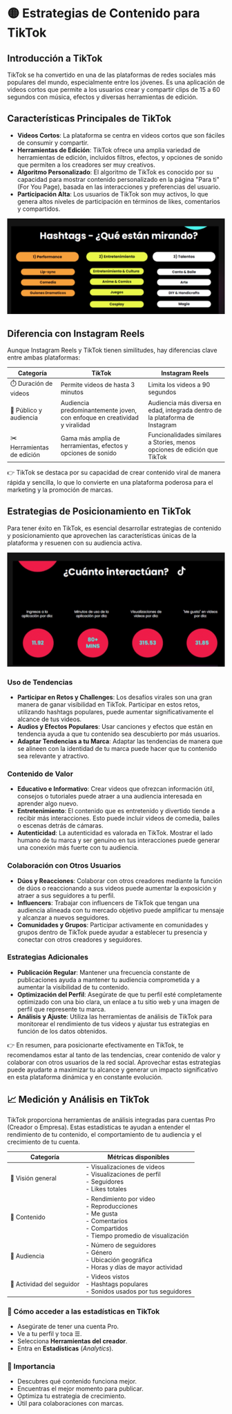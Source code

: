 # 🟡 Estrategias de Contenido para TikTok

## Introducción a TikTok
TikTok se ha convertido en una de las plataformas de redes sociales más populares del mundo, especialmente entre los jóvenes. Es una aplicación de videos cortos que permite a los usuarios crear y compartir clips de 15 a 60 segundos con música, efectos y diversas herramientas de edición.

## Características Principales de TikTok
- **Videos Cortos**: La plataforma se centra en videos cortos que son fáciles de consumir y compartir.
- **Herramientas de Edición**: TikTok ofrece una amplia variedad de herramientas de edición, incluidos filtros, efectos, y opciones de sonido que permiten a los creadores ser muy creativos.
- **Algoritmo Personalizado**: El algoritmo de TikTok es conocido por su capacidad para mostrar contenido personalizado en la página "Para ti" (For You Page), basada en las interacciones y preferencias del usuario.
- **Participación Alta**: Los usuarios de TikTok son muy activos, lo que genera altos niveles de participación en términos de likes, comentarios y compartidos.

![alt text](image.png)

## Diferencia con Instagram Reels
Aunque Instagram Reels y TikTok tienen similitudes, hay diferencias clave entre ambas plataformas:


| Categoría             | TikTok                                                                 | Instagram Reels                                                                 |
|-----------------------|------------------------------------------------------------------------|----------------------------------------------------------------------------------|
| ⏱️ Duración de videos | Permite videos de hasta 3 minutos                                      | Limita los videos a 90 segundos                                                 |
| 👥 Público y audiencia | Audiencia predominantemente joven, con enfoque en creatividad y viralidad | Audiencia más diversa en edad, integrada dentro de la plataforma de Instagram  |
| ✂️ Herramientas de edición | Gama más amplia de herramientas, efectos y opciones de sonido            | Funcionalidades similares a Stories, menos opciones de edición que TikTok       |

👉 TikTok se destaca por su capacidad de crear contenido viral de manera rápida y sencilla, lo que lo convierte en una plataforma poderosa para el marketing y la promoción de marcas.

## Estrategias de Posicionamiento en TikTok
Para tener éxito en TikTok, es esencial desarrollar estrategias de contenido y posicionamiento que aprovechen las características únicas de la plataforma y resuenen con su audiencia activa.

![alt text](image-1.png)

### Uso de Tendencias
- **Participar en Retos y Challenges**: Los desafíos virales son una gran manera de ganar visibilidad en TikTok. Participar en estos retos, utilizando hashtags populares, puede aumentar significativamente el alcance de tus videos.
- **Audios y Efectos Populares**: Usar canciones y efectos que están en tendencia ayuda a que tu contenido sea descubierto por más usuarios.
- **Adaptar Tendencias a tu Marca**: Adaptar las tendencias de manera que se alineen con la identidad de tu marca puede hacer que tu contenido sea relevante y atractivo.

### Contenido de Valor
- **Educativo e Informativo**: Crear videos que ofrezcan información útil, consejos o tutoriales puede atraer a una audiencia interesada en aprender algo nuevo.
- **Entretenimiento**: El contenido que es entretenido y divertido tiende a recibir más interacciones. Esto puede incluir videos de comedia, bailes o escenas detrás de cámaras.
- **Autenticidad**: La autenticidad es valorada en TikTok. Mostrar el lado humano de tu marca y ser genuino en tus interacciones puede generar una conexión más fuerte con tu audiencia.

### Colaboración con Otros Usuarios
- **Dúos y Reacciones**: Colaborar con otros creadores mediante la función de dúos o reaccionando a sus videos puede aumentar la exposición y atraer a sus seguidores a tu perfil.
- **Influencers**: Trabajar con influencers de TikTok que tengan una audiencia alineada con tu mercado objetivo puede amplificar tu mensaje y alcanzar a nuevos seguidores.
- **Comunidades y Grupos**: Participar activamente en comunidades y grupos dentro de TikTok puede ayudar a establecer tu presencia y conectar con otros creadores y seguidores.

### Estrategias Adicionales
- **Publicación Regular**: Mantener una frecuencia constante de publicaciones ayuda a mantener tu audiencia comprometida y a aumentar la visibilidad de tu contenido.
- **Optimización del Perfil**: Asegúrate de que tu perfil esté completamente optimizado con una bio clara, un enlace a tu sitio web y una imagen de perfil que represente tu marca.
- **Análisis y Ajuste**: Utiliza las herramientas de análisis de TikTok para monitorear el rendimiento de tus videos y ajustar tus estrategias en función de los datos obtenidos.

👉 En resumen, para posicionarte efectivamente en TikTok, te recomendamos estar al tanto de las tendencias, crear contenido de valor y colaborar con otros usuarios de la red social. Aprovechar estas estrategias puede ayudarte a maximizar tu alcance y generar un impacto significativo en esta plataforma dinámica y en constante evolución.

## 📈 Medición y Análisis en TikTok
TikTok proporciona herramientas de análisis integradas para cuentas Pro (Creador o Empresa). Estas estadísticas te ayudan a entender el rendimiento de tu contenido, el comportamiento de tu audiencia y el crecimiento de tu cuenta.


| Categoría                  | Métricas disponibles                                                                                       |
|----------------------------|------------------------------------------------------------------------------------------------------------|
| 👤 Visión general           | - Visualizaciones de videos<br>- Visualizaciones de perfil<br>- Seguidores<br>- Likes totales              |
| 📱 Contenido                | - Rendimiento por video<br>- Reproducciones<br>- Me gusta<br>- Comentarios<br>- Compartidos<br>- Tiempo promedio de visualización |
| 👥 Audiencia                | - Número de seguidores<br>- Género<br>- Ubicación geográfica<br>- Horas y días de mayor actividad          |
| 🔗 Actividad del seguidor   | - Videos vistos<br>- Hashtags populares<br>- Sonidos usados por tus seguidores                            |

### 🧭 Cómo acceder a las estadísticas en TikTok
- Asegúrate de tener una cuenta Pro.
- Ve a tu perfil y toca ☰.
- Selecciona **Herramientas del creador**.
- Entra en **Estadísticas** (*Analytics*).

### 🎯 Importancia
- Descubres qué contenido funciona mejor.
- Encuentras el mejor momento para publicar.
- Optimiza tu estrategia de crecimiento.
- Útil para colaboraciones con marcas.